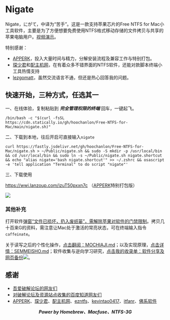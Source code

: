 # Nigate

Nigate，にがて，中译为“苦手”。这是一款支持苹果芯片的Free NTFS for Mac小工具软件，主要是为了方便想要免费使用NTFS格式移动存储的文件拷贝与共享的苹果电脑用户。<a href="https://www.bilibili.com/video/BV1XG4y1f79N">视频演示</a>。

特别感谢：

* [APPERK](https://fastly.jsdelivr.net/gh/hoochanlon/free-mac-ntfs/shashin/friend's_wx.jpg)，投入大量时间与精力，分解安装流程及兼容工作与特别打包。
* [琛少君](https://space.bilibili.com/32713000)和[配主机网](https://www.peizhuji.com)，在有着众多不错界面的NTFS软件，还能对款脚本终端小工具热情支持
* [lezgomatt](https://github.com/lezgomatt)，虽然交流语言不通，但还是热心回答我的问题。

## 快速开始，三种方式，任选其一

一、在线体验，复制粘贴到 ***完全管理权限的终端*** 回车，一键起飞。

 ```shell
 /bin/bash -c "$(curl -fsSL https://cdn.statically.io/gh/hoochanlon/Free-NTFS-for-Mac/main/nigate.sh)"
 ```

二、下载到本地，往后开启可直接输入`nigate`

```shell
curl https://fastly.jsdelivr.net/gh/hoochanlon/Free-NTFS-for-Mac/nigate.sh > ~/Public/nigate.sh && sudo -S mkdir -p /usr/local/bin && cd /usr/local/bin && sudo ln -s ~/Public/nigate.sh nigate.shortcut && echo "alias nigate='bash nigate.shortcut'" >> ~/.zshrc && osascript -e 'tell application "Terminal" to do script "nigate"'
```

三、下载使用 

https://wwi.lanzoup.com/izuT50pxxn7c （[APPERK](https://fastly.jsdelivr.net/gh/hoochanlon/free-mac-ntfs/shashin/friend's_wx.jpg)特别打包版）

![ ](https://fastly.jsdelivr.net/gh/hoochanlon/free-mac-ntfs/shashin/example.png)

### 其他补充

打开软件[弹窗“文件已损坏，扔入废纸篓”，需解除苹果对软件的门禁限制](https://github.com/hoochanlon/Free-NTFS-for-Mac/issues/9#issue-1527116834)。拷贝几十百来G的资料，需注意让Mac处于激活的常亮状态，可在终端输入指令`caffeinate`。

关于读写之后的个性化操作，[点击翻阅：MOCHIAJI.md](MOCHIAJI.md)；以及实现原理，[点击详情：SEMMEISHO.md](helpdesk/SEMMEISHO.md)；软件收集与逆向学习研究，[点击我的收录单：软件分享及网页备份](https://github.com/hoochanlon/w3-goto-world/blob/master/软件分享及网页备份/README.md)![](https://img.shields.io/github/stars/hoochanlon/w3-goto-world?color=green&style=social)。


## 感谢


* [吾爱破解论坛的网友们](https://www.52pojie.cn/forum.php?mod=viewthread&tid=1735607&page=1#pid45353784)
* [对破解论坛及资源站点收集的百度知道网友们](https://zhidao.baidu.com/question/1988486592586723387.html)
* [APPERK](https://mp.weixin.qq.com/s/ByEBBCXFUmfBqF506F-Cvg)、[琛少君](https://space.bilibili.com/32713000)、[配主机网](https://www.peizhuji.com)、[ezntfs](https://github.com/lezgomatt/ezntfs/issues/8#issuecomment-1374428139)、[kevintao0417](https://github.com/hoochanlon/Free-NTFS-for-Mac/issues/3)、[itfanr](https://www.52pojie.cn/forum.php?mod=redirect&goto=findpost&ptid=1735607&pid=45507166)、[佛系软件](https://foxirj.com)


<div align="center">
<i>
<b>Power by Homebrew、Macfuse、NTFS-3G</b>
</i>
</div>


<!-- ![](https://fastly.jsdelivr.net/gh/hoochanlon/Free-NTFS-for-Mac/shashin/ln-s-to-nigate.png) -->
